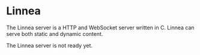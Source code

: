 # Linnea
The Linnea server is a HTTP and WebSocket server written in C. Linnea can serve both static and dynamic content.

The Linnea server is not ready yet.
